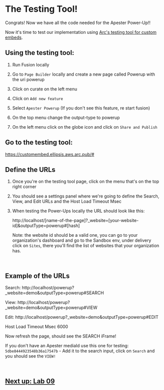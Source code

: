 # The Testing Tool!

Congrats! Now we have all the code needed for the Apester Power-Up!!

Now it's time to test our implementation using [Arc's testing tool for custom embeds](https://customembed.ellipsis.aws.arc.pub/#).

## Using the testing tool:
1.  Run Fusion locally

2. Go to `Page Builder` locally and create a new page called Powerup with the uri powerup

3. Click on curate on the left menu

4. Click on `Add new feature`

5. Select `Apester Powerup` (If you don't see this feature, re start fusion)

6. On the top menu change the output-type to powerup

7. On the left menu click on the globe icon and click on `Share and Publish`

## Go to the testing tool:

https://customembed.ellipsis.aws.arc.pub/#

## Define the URLs

1. Once you're on the testing tool page, click on the menu that's on the top right corner

2. You should see a settings panel where we're going to define the Search, View, and Edit URLs and the Host Load Timeout Msec

3. When testing the Power-Ups locally the URL should look like this:

    http://localhost/[name-of-the-page]?_website=[your-website-id]&outputType=powerup#[hash]

    Note: the website id should be a valid one, you can go to your organization's dashboard and go to the Sandbox env, under delivery click on `Sites`, there you'll find the list of websites that your organization has.

&nbsp;

## Example of the URLs

Search:
http://localhost/powerup?_website=demo&outputType=powerup#SEARCH

View:
http://localhost/powerup?_website=demo&outputType=powerup#VIEW

Edit:
http://localhost/powerup?_website=demo&outputType=powerup#EDIT

Host Load Timeout Msec
6000

Now refresh the page, should see the SEARCH iFrame!

If you don't have an Apester mediaId use this one for testing: `5dbe8444923548b36a17547b` - Add it to the search input, click on `Search` and you should see the `VIEW!`

&nbsp;


## [Next up: Lab 09](https://github.com/arc-partners/Fusion-Training-User-Stories/tree/powerups-lab-09)
